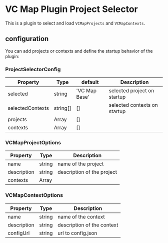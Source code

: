 # VC Map Plugin Project Selector

This is a plugin to select and load `VCMapProjects` and `VCMapContexts`.

## configuration

You can add projects or contexts and define the startup behavior of the plugin:

### ProjectSelectorConfig
| Property         | Type                       | default       | Description                  |
|------------------|----------------------------|---------------|------------------------------|
| selected         | string                     | 'VC Map Base' | selected project on startup  |
| selectedContexts | string[]                   | []            | selected contexts on startup |
| projects         | Array<VCMapProjectOptions> | []            |                              |
| contexts         | Array<VCMapContextOptions> | []            |                              |

### VCMapProjectOptions
| Property    | Type                       | Description                |
|-------------|----------------------------|----------------------------|
| name        | string                     | name of the project        |
| description | string                     | description of the project |
| contexts    | Array<VCMapContextOptions> |                            |

### VCMapContextOptions
| Property    | Type   | Description                |
|-------------|--------|----------------------------|
| name        | string | name of the context        |
| description | string | description of the context |
| configUrl   | string | url to config.json         |
